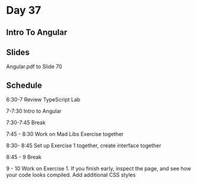 # Day 37

## Intro To Angular

## Slides

Angular.pdf to Slide 70

## Schedule

6:30-7 Review TypeScript Lab

7-7:30 Intro to Angular

7:30-7:45 Break

7:45 - 8:30 Work on Mad Libs Exercise together

8:30- 8:45 Set up Exercise 1 together, create interface together

8:45 - 9 Break

9 - 10 Work on Exercise 1. If you finish early, inspect the page, and see how your code looks compiled. Add additional CSS styles
